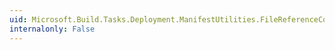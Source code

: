```yaml
---
uid: Microsoft.Build.Tasks.Deployment.ManifestUtilities.FileReferenceCollection.FindTargetPath(System.String)
internalonly: False
---
```

